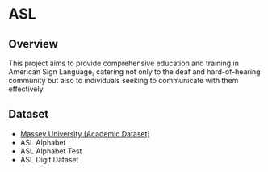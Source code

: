 # ASL
## Overview
This project aims to provide comprehensive education and training in American Sign Language, catering not only to the deaf and hard-of-hearing community but also to individuals seeking to communicate with them effectively.

## Dataset
+ [Massey University (Academic Dataset)](https://www.massey.ac.nz/~albarcza/gesture_dataset2012.html)
+ ASL Alphabet
+ ASL Alphabet Test
+ ASL Digit Dataset





